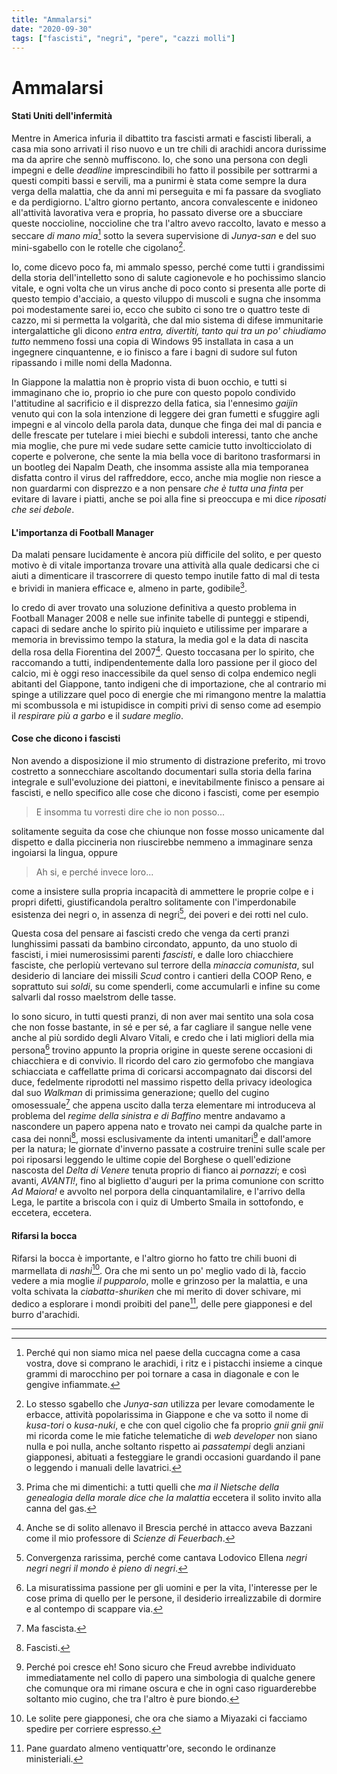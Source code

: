 ```yaml
---
title: "Ammalarsi"
date: "2020-09-30"
tags: ["fascisti", "negri", "pere", "cazzi molli"]
---
```


# Ammalarsi

#### Stati Uniti dell'infermità

Mentre in America infuria il dibattito tra fascisti armati e fascisti liberali, a casa mia sono arrivati il riso nuovo e un tre chili di arachidi ancora durissime ma da aprire che sennò muffiscono. Io, che sono una persona con degli impegni e delle _deadline_ imprescindibili ho fatto il possibile per sottrarmi a questi compiti bassi e servili, ma a punirmi è stata come sempre la dura verga della malattia, che da anni mi perseguita e mi fa passare da svogliato e da perdigiorno. L'altro giorno pertanto, ancora convalescente e inidoneo all'attività lavorativa vera e propria, ho passato diverse ore a sbucciare queste noccioline, noccioline che tra l'altro avevo raccolto, lavato e messo a seccare _di mano mia_[^1] sotto la severa supervisione di _Junya-san_ e del suo mini-sgabello con le rotelle che cigolano[^2].

Io, come dicevo poco fa, mi ammalo spesso, perché come tutti i grandissimi della storia dell'intelletto sono di salute cagionevole e ho pochissimo slancio vitale, e ogni volta che un virus anche di poco conto si presenta alle porte di questo tempio d'acciaio, a questo viluppo di muscoli e sugna che insomma poi modestamente sarei io, ecco che subito ci sono tre o quattro teste di cazzo, mi si permetta la volgarità, che dal mio sistema di difese immunitarie intergalattiche gli dicono _entra entra, divertiti, tanto qui tra un po' chiudiamo tutto_ nemmeno fossi una copia di Windows 95 installata in casa a un ingegnere cinquantenne, e io finisco a fare i bagni di sudore sul futon ripassando i mille nomi della Madonna.

In Giappone la malattia non è proprio vista di buon occhio, e tutti si immaginano che io, proprio io che pure con questo popolo condivido l'attitudine al sacrificio e il disprezzo della fatica, sia l'ennesimo _gaijin_ venuto qui con la sola intenzione di leggere dei gran fumetti e sfuggire agli impegni e al vincolo della parola data, dunque che finga dei mal di pancia e delle frescate per tutelare i miei biechi e subdoli interessi, tanto che anche mia moglie, che pure mi vede sudare sette camicie tutto involticciolato di coperte e polverone, che sente la mia bella voce di baritono trasformarsi in un bootleg dei Napalm Death, che insomma assiste alla mia temporanea disfatta contro il virus del raffreddore, ecco, anche mia moglie non riesce a non guardarmi con disprezzo e a non pensare _che è tutta una finta_ per evitare di lavare i piatti, anche se poi alla fine si preoccupa e mi dice _riposati che sei debole_.

#### L'importanza di Football Manager

Da malati pensare lucidamente è ancora più difficile del solito, e per questo motivo è di vitale importanza trovare una attività alla quale dedicarsi che ci aiuti a dimenticare il trascorrere di questo tempo inutile fatto di mal di testa e brividi in maniera efficace e, almeno in parte, godibile[^3].

Io credo di aver trovato una soluzione definitiva a questo problema in Football Manager 2008 e nelle sue infinite tabelle di punteggi e stipendi, capaci di sedare anche lo spirito più inquieto e utilissime per imparare a memoria in brevissimo tempo la statura, la media gol e la data di nascita della rosa della Fiorentina del 2007[^4]. Questo toccasana per lo spirito, che raccomando a tutti, indipendentemente dalla loro passione per il gioco del calcio, mi è oggi reso inaccessibile da quel senso di colpa endemico negli abitanti del Giappone, tanto indigeni che di importazione, che al contrario mi spinge a utilizzare quel poco di energie che mi rimangono mentre la malattia mi scombussola e mi istupidisce in compiti privi di senso come ad esempio il _respirare più a garbo_ e il _sudare meglio_.

#### Cose che dicono i fascisti

Non avendo a disposizione il mio strumento di distrazione preferito, mi trovo costretto a sonnecchiare ascoltando documentari sulla storia della farina integrale e sull'evoluzione dei piattoni, e inevitabilmente finisco a pensare ai fascisti, e nello specifico alle cose che dicono i fascisti, come per esempio

> E insomma tu vorresti dire che io non posso...

solitamente seguita da cose che chiunque non fosse mosso unicamente dal dispetto e dalla piccineria non riuscirebbe nemmeno a immaginare senza ingoiarsi la lingua, oppure

> Ah si, e perché invece loro...

come a insistere sulla propria incapacità di ammettere le proprie colpe e i propri difetti, giustificandola peraltro solitamente con l'imperdonabile esistenza dei negri o, in assenza di negri[^5], dei poveri e dei rotti nel culo.

Questa cosa del pensare ai fascisti credo che venga da certi pranzi lunghissimi passati da bambino circondato, appunto, da uno stuolo di fascisti, i miei numerosissimi parenti _fascisti_, e dalle loro chiacchiere fasciste, che perlopiù vertevano sul terrore della _minaccia comunista_, sul desiderio di lanciare dei missili _Scud_ contro i cantieri della COOP Reno, e soprattuto sui _soldi_, su come spenderli, come accumularli e infine su come salvarli dal rosso maelstrom delle tasse.

Io sono sicuro, in tutti questi pranzi, di non aver mai sentito una sola cosa che non fosse bastante, in sé e per sé, a far cagliare il sangue nelle vene anche al più sordido degli Alvaro Vitali, e credo che i lati migliori della mia persona[^6] trovino appunto la propria origine in queste serene occasioni di chiacchiera e di convivio. Il ricordo del caro zio germofobo che mangiava schiacciata e caffellatte prima di coricarsi accompagnato dai discorsi del duce, fedelmente riprodotti nel massimo rispetto della privacy ideologica dal suo _Walkman_ di primissima generazione; quello del cugino omosessuale[^7] che appena uscito dalla terza elementare mi introduceva al problema del _regime della sinistra e di Baffino_ mentre andavamo a nascondere un papero appena nato e trovato nei campi da qualche parte in casa dei nonni[^8], mossi esclusivamente da intenti umanitari[^9] e dall'amore per la natura; le giornate d'inverno passate a costruire trenini sulle scale per poi riposarsi leggendo le ultime copie del Borghese o quell'edizione nascosta del _Delta di Venere_ tenuta proprio di fianco ai _pornazzi_; e così avanti, _AVANTI!_, fino al biglietto d'auguri per la prima comunione con scritto _Ad Maiora!_ e avvolto nel porpora della cinquantamilalire, e l'arrivo della Lega, le partite a briscola con i quiz di Umberto Smaila in sottofondo, e eccetera, eccetera.

#### Rifarsi la bocca

Rifarsi la bocca è importante, e l'altro giorno ho fatto tre chili buoni di marmellata di _nashi_[^10]. Ora che mi sento un po' meglio vado di là, faccio vedere a mia moglie _il pupparolo_, molle e grinzoso per la malattia, e una volta schivata la _ciabatta-shuriken_ che mi merito di dover schivare, mi dedico a esplorare i mondi proibiti del pane[^11], delle pere giapponesi e del burro d'arachidi.

___


[^1]: Perché qui non siamo mica nel paese della cuccagna come a casa vostra, dove si comprano le arachidi, i ritz e i pistacchi insieme a cinque grammi di marocchino per poi tornare a casa in diagonale e con le gengive infiammate.
[^2]: Lo stesso sgabello che _Junya-san_ utilizza per levare comodamente le erbacce, attività popolarissima in Giappone e che va sotto il nome di _kusa-tori_ o _kusa-nuki_, e che con quel cigolio che fa proprio _gnii gnii gnii_ mi ricorda come le mie fatiche telematiche di _web developer_ non siano nulla e poi nulla, anche soltanto rispetto ai _passatempi_ degli anziani giapponesi, abituati a festeggiare le grandi occasioni guardando il pane o leggendo i manuali delle lavatrici.
[^3]: Prima che mi dimentichi: a tutti quelli che _ma il Nietsche della genealogia della morale dice che la malattia_ eccetera il solito invito alla canna del gas.
[^4]: Anche se di solito allenavo il Brescia perché in attacco aveva Bazzani come il mio professore di _Scienze di Feuerbach_.
[^5]: Convergenza rarissima, perché come cantava Lodovico Ellena _negri negri negri il mondo è pieno di negri_.
[^6]: La misuratissima passione per gli uomini e per la vita, l'interesse per le cose prima di quello per le persone, il desiderio irrealizzabile di dormire e al contempo di scappare via.
[^7]: Ma fascista.
[^8]: Fascisti.
[^9]: Perché poi cresce eh! Sono sicuro che Freud avrebbe individuato immediatamente nel collo di papero una simbologia di qualche genere che comunque ora mi rimane oscura e che in ogni caso riguarderebbe soltanto mio cugino, che tra l'altro è pure biondo.
[^10]: Le solite pere giapponesi, che ora che siamo a Miyazaki ci facciamo spedire per corriere espresso.
[^11]: Pane guardato almeno ventiquattr'ore, secondo le ordinanze ministeriali.
